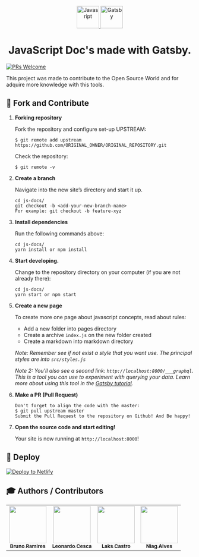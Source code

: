 <p align="center">
  <a href="https://javascript-docs.netlify.com/">
    <img alt="Javasript" src="https://i.ya-webdesign.com/images/vector-javascript-1.png" width="60" />
  </a>
  <a href="https://www.gatsbyjs.org">
    <img alt="Gatsby" src="https://www.gatsbyjs.org/monogram.svg" width="60" />
  </a>
</p>
<h1 align="center">
  JavaScript Doc's made with Gatsby.
</h1>

[![PRs Welcome](https://img.shields.io/badge/PRs-welcome-brightgreen.svg?style=flat-square)](http://makeapullrequest.com)

This project was made to contribute to the Open Source World and for adquire more knowledge with this tools.

## 🚀 Fork and Contribute

1.  **Forking repository**

    Fork the repository and configure set-up UPSTREAM:

    ```shell
    $ git remote add upstream https://github.com/ORIGINAL_OWNER/ORIGINAL_REPOSITORY.git
    ```
    
    Check the repository:
    
    ```shell
    $ git remote -v
    ```
    
1.  **Create a branch**

    Navigate into the new site’s directory and start it up.

    ```shell
    cd js-docs/
    git checkout -b <add-your-new-branch-name>
    For example: git checkout -b feature-xyz
    ```

1.  **Install dependencies**

    Run the following commands above:

    ```shell
    cd js-docs/
    yarn install or npm install
    ```

1.  **Start developing.**

    Change to the repository directory on your computer (if you are not already there):

    ```shell
    cd js-docs/
    yarn start or npm start
    ```

1. **Create a new page**

    To create more one page about javascript concepts, read about rules:

    * Add a new folder into pages directory
    * Create a archive `index.js` on the new folder created
    * Create a markdown into markdown directory
    
    _Note: Remember see if not exist a style that you want use. The principal styles are into `src/styles.js`_ 

    _Note 2: You'll also see a second link: _`http://localhost:8000/___graphql`_. This is a tool you can use to experiment with querying your data. Learn more about using this tool in the [Gatsby tutorial](https://www.gatsbyjs.org/tutorial/part-five/#introducing-graphiql)._

1.  **Make a PR (Pull Request)**

    ```shell
    Don't forget to align the code with the master:
    $ git pull upstream master
    Submit the Pull Request to the repository on Github! And Be happy!
    ```

1.  **Open the source code and start editing!**

    Your site is now running at `http://localhost:8000`!

## 💫 Deploy

[![Deploy to Netlify](https://www.netlify.com/img/deploy/button.svg)](https://app.netlify.com/start/)

## 🎓 Authors / Contributors


<table>
  <tr>
    <td align="center">
      <a href="https://github.com/brunormferreira">
        <img src="https://avatars0.githubusercontent.com/u/35575092?s=460&v=4" width="100px;" alt=""/><br />
       <sub><b>Bruno Ramires</b></sub>
      </a>
    </td>
    <td align="center">
      <a href="https://github.com/LeonardoCesca">
        <img src="https://avatars0.githubusercontent.com/u/22780548?s=460&v=4" width="100px;" alt=""/><br />
       <sub><b>Leonardo Cesca</b></sub>
      </a>
    </td>
    <td align="center">
      <a href="https://github.com/LaksCastro">
        <img src="https://avatars2.githubusercontent.com/u/51419598?s=400&v=4" width="100px;" alt=""/><br />
       <sub><b>Laks Castro</b></sub>
      </a>
    </td>
    <td align="center">
      <a href="https://github.com/oniag">
        <img src="https://avatars1.githubusercontent.com/u/27209787?s=460&v=4" width="100px;" alt=""/><br />
       <sub><b>Niag Alves</b></sub>
      </a>
    </td>
  </tr>
 </table>
 